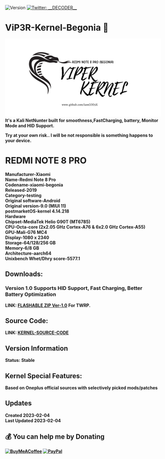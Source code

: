 ![Version](https://img.shields.io/badge/version-1.0-blue.svg?cacheSeconds=2592000)
[![Twitter: \_\_DECODER\_\_](https://img.shields.io/twitter/follow/\_\_DECODER\_\_.svg?style=social)](https://twitter.com/\_\_DECODER\_\_)


# ViP3R-Kernel-Begonia 👋
![alt text](https://github.com/IamCOD3X/ViP3R-KERNEL-Begonia/blob/main/VIPER-Begonia.png?raw=true)
  <b> It's a Kali NetNunter built for smoothness,FastCharging, battery, Monitor Mode and HID Support.
  
  Try at your own risk.. I will be not responsible is something happens to your device.
  
 # REDMI NOTE 8 PRO <br>
Manufacturer-Xiaomi <br>
Name-Redmi Note 8 Pro <br>
Codename-xiaomi-begonia <br>
Released-2019 <br>
Category-testing <br>
Original software-Android <br>
Original version-9.0 (MIUI 11) <br>
postmarketOS-kernel	4.14.218 <br>
Hardware <br>
Chipset-MediaTek Helio G90T (MT6785) <br>
CPU-Octa-core (2x2.05 GHz Cortex-A76 & 6x2.0 GHz Cortex-A55) <br>
GPU-Mali-G76 MC4 <br>
Display-1080 x 2340 <br>
Storage-64/128/256 GB <br>
Memory-6/8 GB <br>
Architecture-aarch64 <br>
Unixbench Whet/Dhry score-5577.1 <br>
  
## Downloads:
  ### Version 1.0 Supports HID Support, Fast Charging, Better Battery Optimization
  
  <b> LINK: [FLASHABLE ZIP Ver-1.0](https://mega.nz/file/ejBSiI7J#ARsKwUzkEUnAkZ-Yn6b-z9HOitJdjch7ZV4VcGvLraY) For TWRP. <br>
  
## Source Code:
  LINK: [KERNEL-SOURCE-CODE](https://github.com/PixelExperience-Devices/device_xiaomi_begonia/tree/twelve)
  
## Version Information
  Status: Stable

## Kernel Special Features: 
  Based on Oneplus official sources with selectively picked mods/patches

## Updates
  Created 2023-02-04 <br>
  Last Updated 2023-02-04


## 💰 You can help me by Donating
  [![BuyMeACoffee](https://img.shields.io/badge/Buy%20Me%20a%20Coffee-ffdd00?style=for-the-badge&logo=buy-me-a-coffee&logoColor=black)](https://buymeacoffee.com/iamcoder) [![PayPal](https://img.shields.io/badge/PayPal-00457C?style=for-the-badge&logo=paypal&logoColor=white)](https://paypal.me/IamCODER)

